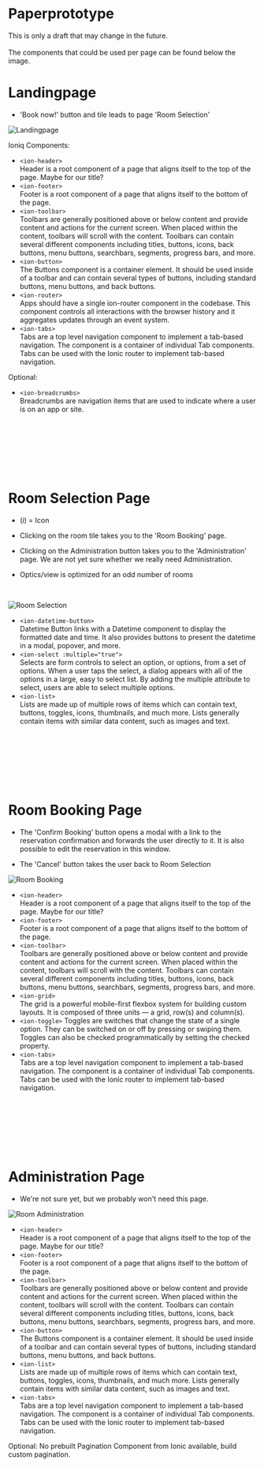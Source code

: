 # Paperprototype  

This is only a draft that may change in the future.  
<br> 
The components that could be used per page can be found below the image.
  

  
# Landingpage

- 'Book now!' button and tile leads to page 'Room Selection'

![Landingpage](img/Landingpage.png)

Ioniq Components:
- `<ion-header>`  
Header is a root component of a page that aligns itself to the top of the page. 
Maybe for our title?
- `<ion-footer>`  
Footer is a root component of a page that aligns itself to the bottom of the page.
- `<ion-toolbar>`  
Toolbars are generally positioned above or below content and provide content and actions for the current screen. When placed within the content, toolbars will scroll with the content. Toolbars can contain several different components including titles, buttons, icons, back buttons, menu buttons, searchbars, segments, progress bars, and more.
- `<ion-button>`  
The Buttons component is a container element. It should be used inside of a toolbar and can contain several types of buttons, including standard buttons, menu buttons, and back buttons.
- `<ion-router>`  
Apps should have a single ion-router component in the codebase. This component controls all interactions with the browser history and it aggregates updates through an event system.
- `<ion-tabs>`  
Tabs are a top level navigation component to implement a tab-based navigation. The component is a container of individual Tab components. Tabs can be used with the Ionic router to implement tab-based navigation.


Optional:
- `<ion-breadcrumbs>`  
Breadcrumbs are navigation items that are used to indicate where a user is on an app or site.


<br><br><br><br><br><br>

# Room Selection Page

- (i) = Icon

- Clicking on the room tile takes you to the 'Room Booking' page.

- Clicking on the Administration button takes you to the 'Administration' page. We are not yet sure whether we really need Administration.

- Optics/view is optimized for an odd number of rooms  
<br>


![Room Selection](img/Room-selection.png)

- `<ion-datetime-button>`  
Datetime Button links with a Datetime component to display the formatted date and time. It also provides buttons to present the datetime in a modal, popover, and more.
- `<ion-select :multiple="true">`  
Selects are form controls to select an option, or options, from a set of options. When a user taps the select, a dialog appears with all of the options in a large, easy to select list. By adding the multiple attribute to select, users are able to select multiple options.
- `<ion-list>`  
Lists are made up of multiple rows of items which can contain text, buttons, toggles, icons, thumbnails, and much more. Lists generally contain items with similar data content, such as images and text.

<br><br><br><br><br><br>

# Room Booking Page

- The 'Confirm Booking' button opens a modal with a link to the reservation confirmation and forwards the user directly to it. It is also possible to edit the reservation in this window.

- The 'Cancel' button takes the user back to Room Selection

![Room Booking](img/Room-booking.png)

- `<ion-header>`    
Header is a root component of a page that aligns itself to the top of the page. 
Maybe for our title?
- `<ion-footer>`    
Footer is a root component of a page that aligns itself to the bottom of the page.
- `<ion-toolbar>`  
Toolbars are generally positioned above or below content and provide content and actions for the current screen. When placed within the content, toolbars will scroll with the content. Toolbars can contain several different components including titles, buttons, icons, back buttons, menu buttons, searchbars, segments, progress bars, and more.
- `<ion-grid>`    
The grid is a powerful mobile-first flexbox system for building custom layouts. It is composed of three units — a grid, row(s) and column(s).
- `<ion-toggle>`
Toggles are switches that change the state of a single option. They can be switched on or off by pressing or swiping them. Toggles can also be checked programmatically by setting the checked property.
- `<ion-tabs>`  
Tabs are a top level navigation component to implement a tab-based navigation. The component is a container of individual Tab components. Tabs can be used with the Ionic router to implement tab-based navigation.


<br><br><br><br><br><br>

# Administration Page

- We're not sure yet, but we probably won't need this page.

![Room Administration](img/Administration.png)
- `<ion-header>`  
Header is a root component of a page that aligns itself to the top of the page. 
Maybe for our title?
- `<ion-footer>`  
Footer is a root component of a page that aligns itself to the bottom of the page.
- `<ion-toolbar>`  
Toolbars are generally positioned above or below content and provide content and actions for the current screen. When placed within the content, toolbars will scroll with the content. Toolbars can contain several different components including titles, buttons, icons, back buttons, menu buttons, searchbars, segments, progress bars, and more.
- `<ion-button>`  
The Buttons component is a container element. It should be used inside of a toolbar and can contain several types of buttons, including standard buttons, menu buttons, and back buttons.
- `<ion-list>`  
Lists are made up of multiple rows of items which can contain text, buttons, toggles, icons, thumbnails, and much more. Lists generally contain items with similar data content, such as images and text.
- `<ion-tabs>`  
Tabs are a top level navigation component to implement a tab-based navigation. The component is a container of individual Tab components. Tabs can be used with the Ionic router to implement tab-based navigation.   
  
Optional:
No prebuilt Pagination Component from Ionic available, build custom pagination.